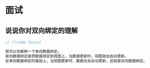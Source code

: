 # 面试

## 说说你对双向绑定的理解

```java
// [!code focus]

我可以先解释一下单向数据绑定。
单向数据绑定是把数据绑定到视图上，当数据更新时，视图就会自动更新。
在单向数据绑定的基础上，当视图更新时，数据也会自动更新，这就是双向数据绑定。
```
